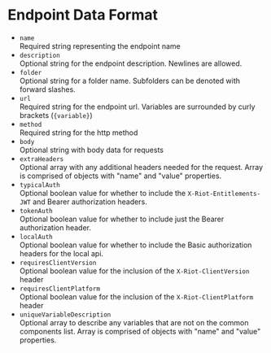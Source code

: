 # Endpoint Data Format

 - `name`  
    Required string representing the endpoint name
 - `description`  
    Optional string for the endpoint description. Newlines are allowed.
 - `folder`  
    Optional string for a folder name. Subfolders can be denoted with forward slashes.
 - `url`  
    Required string for the endpoint url. Variables are surrounded by curly brackets (`{variable}`)
 - `method`  
    Required string for the http method
 - `body`  
    Optional string with body data for requests
 - `extraHeaders`  
    Optional array with any additional headers needed for the request. Array is comprised of objects with "name" and "value" properties.
 - `typicalAuth`  
    Optional boolean value for whether to include the `X-Riot-Entitlements-JWT` and Bearer authorization headers.
 - `tokenAuth`  
    Optional boolean value for whether to include just the Bearer authorization header.
 - `localAuth`  
    Optional boolean value for whether to include the Basic authorization headers for the local api.
 - `requiresClientVersion`  
    Optional boolean value for the inclusion of the `X-Riot-ClientVersion` header
 - `requiresClientPlatform`  
    Optional boolean value for the inclusion of the `X-Riot-ClientPlatform` header
 - `uniqueVariableDescription`  
    Optional array to describe any variables that are not on the common components list. Array is comprised of objects with "name" and "value" properties.
